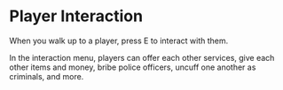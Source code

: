 # Player Interaction
When you walk up to a player, press E to interact with them.

In the interaction menu, players can offer each other services, give each other items and money, bribe police officers, uncuff one another as criminals, and more.